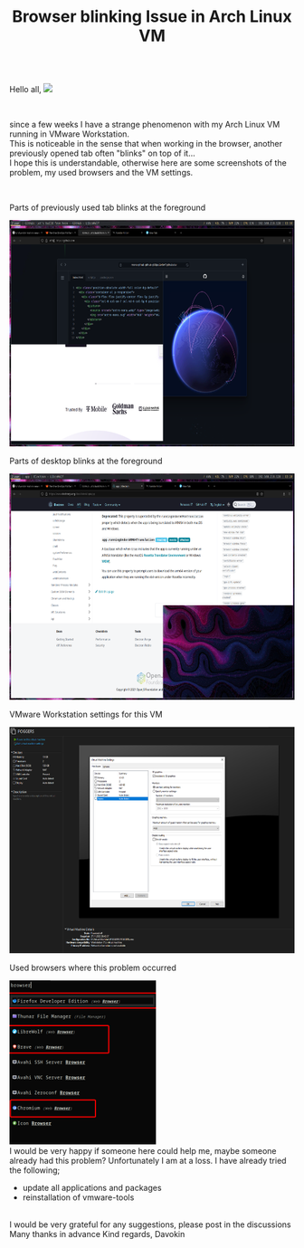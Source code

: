 <h1 align="center">Browser blinking Issue in Arch Linux VM</h1>
</br>
</br>
<p>Hello all, <img src="https://media.giphy.com/media/hvRJCLFzcasrR4ia7z/giphy.gif" width="25px"></p>
</br>
<p>since a few weeks I have a strange phenomenon with my Arch Linux VM running in VMware Workstation.</br>
This is noticeable in the sense that when working in the browser, another previously opened tab often "blinks" on top of it...</br>
I hope this is understandable, otherwise here are some screenshots of the problem, my used browsers and the VM settings.</p>
</br>
<p>Parts of previously used tab blinks at the foreground</p>
<img src="https://github.com/Davokin/Browser-blinking-Issue/blob/main/images/archvmerr_01.png?raw=true" width="640" height="400"  />
</br>
<p>Parts of desktop blinks at the foreground</p>
<img src="https://github.com/Davokin/Browser-blinking-Issue/blob/main/images/archvmerr_02.png?raw=true" width="640" height="400"  />
</br>
<p>VMware Workstation settings for this VM</p>
<img src="https://github.com/Davokin/Browser-blinking-Issue/blob/main/images/archvmerr_03.png?raw=true" width="640" height="400"  />
</br>
<p>Used browsers where this problem occurred</p>
<img src="https://github.com/Davokin/Browser-blinking-Issue/blob/main/images/archvmerr_04.png?raw=true" width="259" height="290"  />
</br>
I would be very happy if someone here could help me, maybe someone already had this problem? Unfortunately I am at a loss.
I have already tried the following;

- update all applications and packages
- reinstallation of vmware-tools

</br>
I would be very grateful for any suggestions, please post in the discussions

</br>
Many thanks in advance
Kind regards, Davokin
